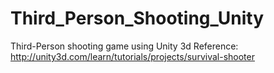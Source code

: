 # Third_Person_Shooting_Unity
Third-Person shooting game using Unity 3d
Reference: http://unity3d.com/learn/tutorials/projects/survival-shooter

